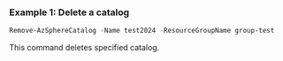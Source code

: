 ### Example 1: Delete a catalog

```powershell
Remove-AzSphereCatalog -Name test2024 -ResourceGroupName group-test
```

This command deletes specified catalog.

